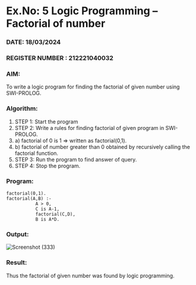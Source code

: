 # Ex.No: 5   Logic Programming – Factorial of number   
### DATE: 18/03/2024                                                                         
### REGISTER NUMBER : 212221040032
### AIM: 
To  write  a logic program for finding the factorial of given number using SWI-PROLOG. 
### Algorithm:
1. STEP 1: Start the program
2. STEP 2:  Write a rules for finding factorial of given program in SWI-PROLOG.
3.   a)	factorial of 0 is 1 => written as factorial(0,1).
4.   b)	factorial of number greater than 0 obtained by recursively calling the factorial    function.
5. STEP 3: Run the program  to find answer of  query.
6. STEP 4: Stop the program.

### Program:
```
factorial(0,1).
factorial(A,B) :-  
           A > 0, 
           C is A-1,
           factorial(C,D),
           B is A*D.
```
### Output:
![Screenshot (333)](https://github.com/chgeethika/AI_Lab_2023-24/assets/142209368/f38470f2-f6a6-4c7a-a64f-c9058c8a8b9e)





### Result:
Thus the factorial of given number was found by logic programming. 
